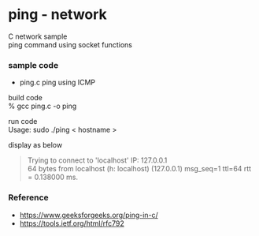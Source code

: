 ping - network
===============

C network sample <br/>
ping command  using socket functions <br/>

### sample code
- ping.c
ping using ICMP <br/>


build code  <br/>
% gcc ping.c -o ping <br/>

run code <br/>
Usage: sudo ./ping \< hostname \>   <br/>

display as below <br/>
> Trying to connect to 'localhost' IP: 127.0.0.1 <br/>
> 64 bytes from localhost (h: localhost) (127.0.0.1) msg_seq=1 ttl=64 rtt = 0.138000 ms. <br/>


### Reference <br/>
-  https://www.geeksforgeeks.org/ping-in-c/
- https://tools.ietf.org/html/rfc792

